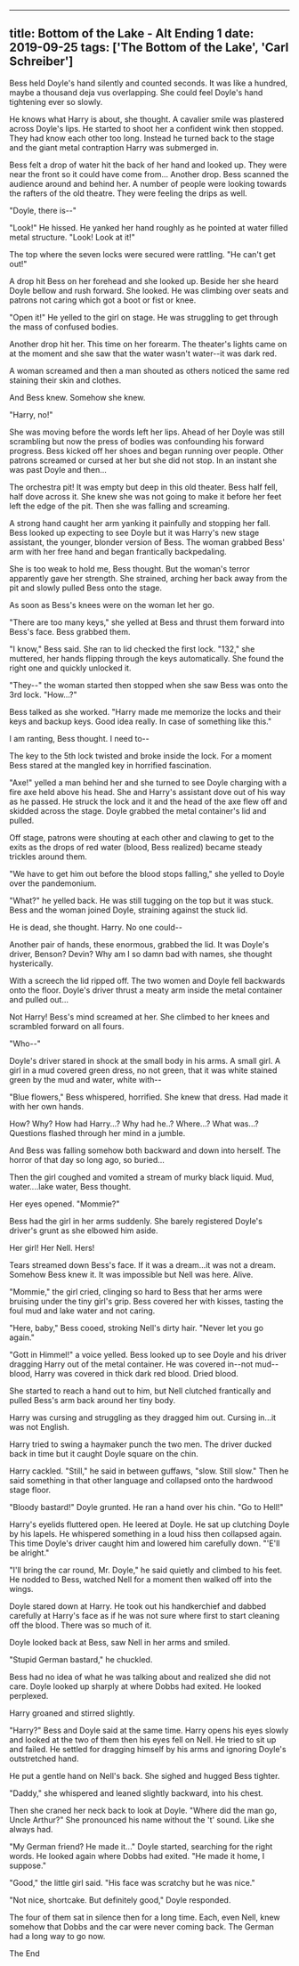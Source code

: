 
---
title: Bottom of the Lake - Alt Ending 1
date: 2019-09-25
tags: ['The Bottom of the Lake', 'Carl Schreiber']
---

Bess held Doyle's hand silently and counted seconds. It was like a hundred, maybe a thousand deja vus overlapping. She could feel Doyle's hand tightening ever so slowly.

He knows what Harry is about, she thought. A cavalier smile was plastered across Doyle's lips. He started to shoot her a confident wink then stopped. They had know each other too long. Instead he turned back to the stage and the giant metal contraption Harry was submerged in.

Bess felt a drop of water hit the back of her hand and looked up. They were near the front so it could have come from... Another drop. Bess scanned the audience around and behind her. A number of people were looking towards the rafters of the old theatre. They were feeling the drips as well.

"Doyle, there is--"

"Look!" He hissed. He yanked her hand roughly as he pointed at water filled metal structure. "Look! Look at it!"

The top where the seven locks were secured were rattling. "He can't get out!"

A drop hit Bess on her forehead and she looked up. Beside her she heard Doyle bellow and rush forward. She looked. He was climbing over seats and patrons not caring which got a boot or fist or knee.

"Open it!" He yelled to the girl on stage. He was struggling to get through the mass of confused bodies.

Another drop hit her. This time on her forearm. The theater's lights came on at the moment and she saw that the water wasn't water--it was dark red.

A woman screamed and then a man shouted as others noticed the same red staining their skin and clothes.

And Bess knew. Somehow she knew.

"Harry, no!"

She was moving before the words left her lips. Ahead of her Doyle was still scrambling but now the press of bodies was confounding his forward progress. Bess kicked off her shoes and began running over people. Other patrons screamed or cursed at her but she did not stop. In an instant she was past Doyle and then...

The orchestra pit! It was empty but deep in this old theater. Bess half fell, half dove across it. She knew she was not going to make it before her feet left the edge of the pit. Then she was falling and screaming.

A strong hand caught her arm yanking it painfully and stopping her fall. Bess looked up expecting to see Doyle but it was Harry's new stage assistant, the younger, blonder version of Bess. The woman grabbed Bess' arm with her free hand and began frantically backpedaling.

She is too weak to hold me, Bess thought. But the woman's terror apparently gave her strength. She strained, arching her back away from the pit and slowly pulled Bess onto the stage.

As soon as Bess's knees were on the woman let her go.

"There are too many keys," she yelled at Bess and thrust them forward into Bess's face. Bess grabbed them.

"I know," Bess said. She ran to lid checked the first lock. "132," she muttered, her hands flipping through the keys automatically. She found the right one and quickly unlocked it.

"They--" the woman started then stopped when she saw Bess was onto the 3rd lock. "How...?"

Bess talked as she worked. "Harry made me memorize the locks and their keys and backup keys. Good idea really. In case of something like this."

I am ranting, Bess thought. I need to--

The key to the 5th lock twisted and broke inside the lock. For a moment Bess stared at the mangled key in horrified fascination.

"Axe!" yelled a man behind her and she turned to see Doyle charging with a fire axe held above his head. She and Harry's assistant dove out of his way as he passed. He struck the lock and it and the head of the axe flew off and skidded across the stage. Doyle grabbed the metal container's lid and pulled.

Off stage, patrons were shouting at each other and clawing to get to the exits as the drops of red water (blood, Bess realized) became steady trickles around them.

"We have to get him out before the blood stops falling," she yelled to Doyle over the pandemonium.

"What?" he yelled back. He was still tugging on the top but it was stuck. Bess and the woman joined Doyle, straining against the stuck lid.

He is dead, she thought. Harry. No one could--

Another pair of hands, these enormous, grabbed the lid. It was Doyle's driver, Benson? Devin? Why am I so damn bad with names, she thought hysterically.

With a screech the lid ripped off. The two women and Doyle fell backwards onto the floor. Doyle's driver thrust a meaty arm inside the metal container and pulled out...

Not Harry! Bess's mind screamed at her. She climbed to her knees and scrambled forward on all fours.

"Who--"

Doyle's driver stared in shock at the small body in his arms. A small girl. A girl in a mud covered green dress, no not green, that it was white stained green by the mud and water, white with--

"Blue flowers," Bess whispered, horrified. She knew that dress. Had made it with her own hands.

How? Why? How had Harry...? Why had he..? Where...? What was...? Questions flashed through her mind in a jumble.

And Bess was falling somehow both backward and down into herself. The horror of that day so long ago, so buried...

Then the girl coughed and vomited a stream of murky black liquid. Mud, water....lake water, Bess thought.

Her eyes opened. "Mommie?"

Bess had the girl in her arms suddenly. She barely registered Doyle's driver's grunt as she elbowed him aside.

Her girl! Her Nell. Hers!

Tears streamed down Bess's face. If it was a dream...it was not a dream. Somehow Bess knew it. It was impossible but Nell was here. Alive.

"Mommie," the girl cried, clinging so hard to Bess that her arms were bruising under the tiny girl's grip. Bess covered her with kisses, tasting the foul mud and lake water and not caring.

"Here, baby," Bess cooed, stroking Nell's dirty hair. "Never let you go again."

"Gott in Himmel!" a voice yelled. Bess looked up to see Doyle and his driver dragging Harry out of the metal container. He was covered in--not mud--blood, Harry was covered in thick dark red blood. Dried blood.

She started to reach a hand out to him, but Nell clutched frantically and pulled Bess's arm back around her tiny body.

Harry was cursing and struggling as they dragged him out. Cursing in...it was not English.

Harry tried to swing a haymaker punch the two men. The driver ducked back in time but it caught Doyle square on the chin.

Harry cackled. "Still," he said in between guffaws, "slow. Still slow." Then he said something in that other language and collapsed onto the hardwood stage floor.

"Bloody bastard!" Doyle grunted. He ran a hand over his chin. "Go to Hell!"

Harry's eyelids fluttered open. He leered at Doyle. He sat up clutching Doyle by his lapels. He whispered something in a loud hiss then collapsed again. This time Doyle's driver caught him and lowered him carefully down. "'E'll be alright."

"I'll bring the car round, Mr. Doyle," he said quietly and climbed to his feet. He nodded to Bess, watched Nell for a moment then walked off into the wings.

Doyle stared down at Harry. He took out his handkerchief and dabbed carefully at Harry's face as if he was not sure where first to start cleaning off the blood. There was so much of it.

Doyle looked back at Bess, saw Nell in her arms and smiled.

"Stupid German bastard," he chuckled.

Bess had no idea of what he was talking about and realized she did not care. Doyle looked up sharply at where Dobbs had exited. He looked perplexed.

Harry groaned and stirred slightly.

"Harry?" Bess and Doyle said at the same time. Harry opens his eyes slowly and looked at the two of them then his eyes fell on Nell. He tried to sit up and failed. He settled for dragging himself by his arms and ignoring Doyle's outstretched hand.

He put a gentle hand on Nell's back. She sighed and hugged Bess tighter.

"Daddy," she whispered and leaned slightly backward, into his chest.

Then she craned her neck back to look at Doyle. "Where did the man go, Uncle Arthur?" She pronounced his name without the 't' sound. Like she always had.

"My German friend? He made it..." Doyle started, searching for the right words. He looked again where Dobbs had exited. "He made it home, I suppose."

"Good," the little girl said. "His face was scratchy but he was nice."

"Not nice, shortcake. But definitely good," Doyle responded.

The four of them sat in silence then for a long time. Each, even Nell, knew somehow that Dobbs and the car were never coming back. The German had a long way to go now.

The End
